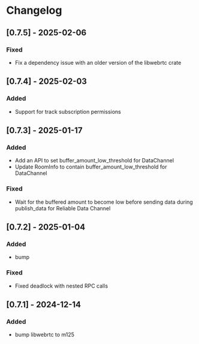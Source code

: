 # Changelog

## [0.7.5] - 2025-02-06

### Fixed

- Fix a dependency issue with an older version of the libwebrtc crate

## [0.7.4] - 2025-02-03

### Added

- Support for track subscription permissions

## [0.7.3] - 2025-01-17

### Added

- Add an API to set buffer_amount_low_threshold for DataChannel
- Update RoomInfo to contain buffer_amount_low_threshold for DataChannel

### Fixed

- Wait for the buffered amount to become low before sending data during publish_data for Reliable Data Channel

## [0.7.2] - 2025-01-04

### Added

- bump

### Fixed

- Fixed deadlock with nested RPC calls

## [0.7.1] - 2024-12-14

### Added

- bump libwebrtc to m125
